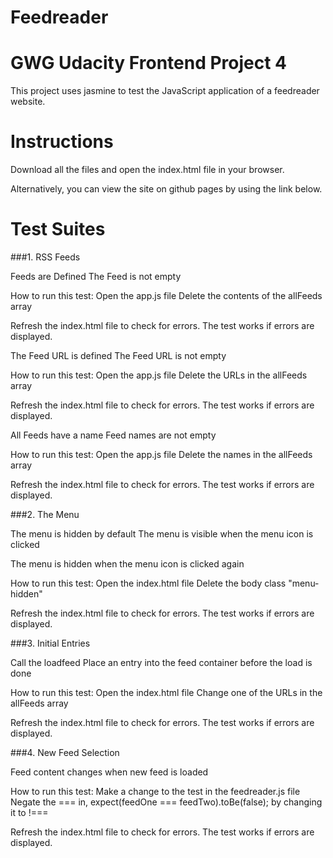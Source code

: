 Feedreader
==========
GWG Udacity Frontend Project 4
==============================

This project uses jasmine to test the JavaScript application of a feedreader website.

Instructions
============
Download all the files and open the index.html file in your browser.

Alternatively, you can view the site on github pages by using the link below.

Test Suites
===========

###1. RSS Feeds

Feeds are Defined
The Feed is not empty

How to run this test:
Open the app.js file
Delete the contents of the allFeeds array

Refresh the index.html file to check for errors.
The test works if errors are displayed.

The Feed URL is defined
The Feed URL is not empty

How to run this test:
Open the app.js file
Delete the URLs in the allFeeds array

Refresh the index.html file to check for errors.
The test works if errors are displayed.

All Feeds have a name
Feed names are not empty

How to run this test:
Open the app.js file
Delete the names in the allFeeds array

Refresh the index.html file to check for errors.
The test works if errors are displayed.


###2. The Menu

The menu is hidden by default
The menu is visible when the menu icon is clicked

The menu is hidden when the menu icon  is clicked again

How to run this test:
Open the index.html file
Delete the body class "menu-hidden"

Refresh the index.html file to check for errors.
The test works if errors are displayed.

###3. Initial Entries

Call the loadfeed
Place an entry into the feed container before the load is done

How to run this test:
Open the index.html file
Change one of the URLs in the allFeeds array

Refresh the index.html file to check for errors.
The test works if errors are displayed.

###4. New Feed Selection

Feed content changes when new feed is loaded

How to run this test:
Make a change to the test in the feedreader.js file
Negate the === in, expect(feedOne === feedTwo).toBe(false); by changing it to !===

Refresh the index.html file to check for errors.
The test works if errors are displayed.

